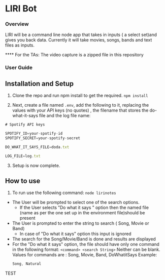 # LIRI Bot

### Overview

LIRI will be a command line node app that takes in inputs ( a select set)and gives you back data. Currently it will take movies, songs, bands and text files as inputs.

**** For the TAs: The video capture is a zipped file in this repository

### User Guide

## Installation and Setup

1. Clone the repo and run npm install to get the required.
   `npm install`

2. Next, create a file named `.env`, add the following to it, replacing the values with your API keys (no quotes) , the filename that stores the do-what-it-says file and the log file name:

```js
# Spotify API keys

SPOTIFY_ID=your-spotify-id
SPOTIFY_SECRET=your-spotify-secret

DO_WHAT_IT_SAYS_FILE=doda.txt

LOG_FILE=log.txt


```

3. Setup is now complete.

## How to use
1. To run use the following command:
`node lirinotes`

* The User will be prompted to select one of the search options. 
	* If the User selects "Do what it says " option then the named file (name as per the one set up in the environment file)should be present
* The User is prompted to enter the string to search ( Song, Movie or Band)
	* In case of "Do what it says" option this input is ignored
* The search for the Song/Movie/Band is done and results are displayed
* For the "Do what it says" option, the file should have only one command in the following format:
	`<command> <search String>`
  Neither can be blank. Values for commands are : Song, Movie, Band, DoWhatitSays
  Example:
  ```js
  Song, Natural
  ```
  
 TEST
